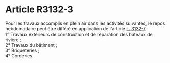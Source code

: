 # Article R3132-3

  
Pour les travaux accomplis en plein air dans les activités suivantes, le repos hebdomadaire peut être différé en application de l'article [L. 3132-7][1] :   
1° Travaux extérieurs de construction et de réparation des bateaux de rivière ;   
2° Travaux du bâtiment ;   
3° Briqueteries ;   
4° Corderies.

 [1]: /affichCodeArticle.do?cidTexte=LEGITEXT000006072050&idArticle=LEGIARTI000006902586&dateTexte=&categorieLien=cid